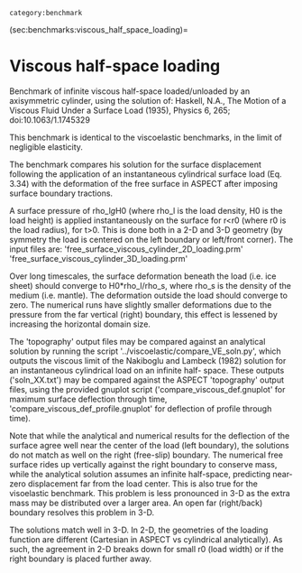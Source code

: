```{tags}
category:benchmark
```

(sec:benchmarks:viscous_half_space_loading)=
# Viscous half-space loading
Benchmark of infinite viscous half-space loaded/unloaded by an
 axisymmetric cylinder, using the solution of: Haskell, N.A.,
 The Motion of a Viscous Fluid Under a Surface Load (1935), Physics
 6, 265; doi:10.1063/1.1745329

This benchmark is identical to the viscoelastic benchmarks, in the
 limit of negligible elasticity.

The benchmark compares his solution for the surface displacement
 following the application of an instantaneous cylindrical surface
 load (Eq. 3.34) with the deformation of the free surface in ASPECT
 after imposing surface boundary tractions.

A surface pressure of rho_l*g*H0 (where rho_l is the load density,
 H0 is the load height) is applied instantaneously on the surface
 for r<r0 (where r0 is the load radius), for t>0. This is done both
 in a 2-D and 3-D geometry (by symmetry the load is centered on the
 left boundary or left/front corner). The input files are:
   'free_surface_viscous_cylinder_2D_loading.prm'
   'free_surface_viscous_cylinder_3D_loading.prm'

Over long timescales, the surface deformation beneath the load (i.e.
 ice sheet) should converge to H0*rho_l/rho_s, where rho_s is the
 density of the medium (i.e. mantle). The deformation outside the
 load should converge to zero. The numerical runs have slightly
 smaller deformations due to the pressure from the far vertical (right)
 boundary, this effect is lessened by increasing the horizontal domain
 size.

The 'topography' output files may be compared against an analytical
 solution by running the script '../viscoelastic/compare_VE_soln.py',
 which outputs the viscous limit of the Nakiboglu and Lambeck (1982)
 solution for an instantaneous cylindrical load on an infinite half-
 space. These outputs ('soln_XX.txt') may be compared against the
 ASPECT 'topography' output files, using the provided gnuplot script
 ('compare_viscous_def.gnuplot' for maximum surface deflection
 through time, 'compare_viscous_def_profile.gnuplot' for deflection
 of profile through time).

Note that while the analytical and numerical results for the deflection
 of the surface agree well near the center of the load (left boundary),
 the solutions do not match as well on the right (free-slip) boundary.
 The numerical free surface rides up vertically against the right
 boundary to conserve mass, while the analytical solution assumes an
 infinite half-space, predicting near-zero displacement far from the
 load center. This is also true for the visoelastic benchmark. This problem
 is less pronounced in 3-D as the extra mass may be distributed over
 a larger area. An open far (right/back) boundary resolves this problem
 in 3-D.

The solutions match well in 3-D. In 2-D, the geometries of the loading
 function are different (Cartesian in ASPECT vs cylindrical analytically).
 As such, the agreement in 2-D breaks down for small r0 (load width) or
 if the right boundary is placed further away.
